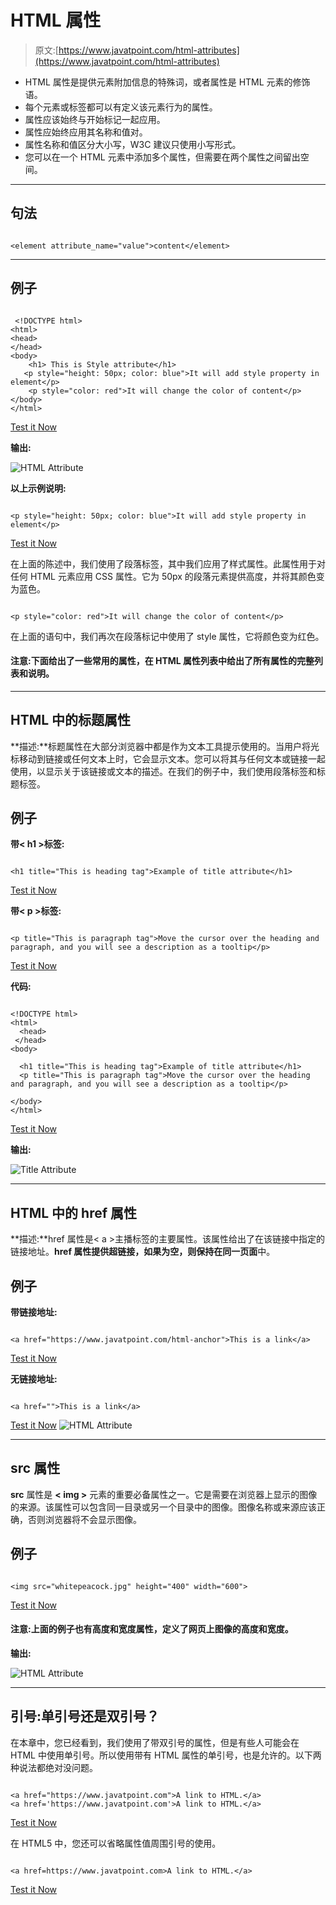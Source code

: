 # HTML 属性

> 原文:[https://www.javatpoint.com/html-attributes](https://www.javatpoint.com/html-attributes)

*   HTML 属性是提供元素附加信息的特殊词，或者属性是 HTML 元素的修饰语。
*   每个元素或标签都可以有定义该元素行为的属性。
*   属性应该始终与开始标记一起应用。
*   属性应始终应用其名称和值对。
*   属性名称和值区分大小写，W3C 建议只使用小写形式。
*   您可以在一个 HTML 元素中添加多个属性，但需要在两个属性之间留出空间。

* * *

## 句法

```

<element attribute_name="value">content</element>

```

* * *

## 例子

```

 <!DOCTYPE html>
<html>
<head>
</head>
<body>
    <h1> This is Style attribute</h1>
   <p style="height: 50px; color: blue">It will add style property in element</p>
    <p style="color: red">It will change the color of content</p>
</body>
</html>

```

[Test it Now](https://www.javatpoint.com/oprweb/test.jsp?filename=htmlattributes)

**输出:**

![HTML Attribute](../Images/366f226e467ea0fa3f84a7ab5efbc4f7.png)

**以上示例说明:**

```

<p style="height: 50px; color: blue">It will add style property in element</p>

```

[Test it Now](https://www.javatpoint.com/oprweb/test.jsp?filename=htmlattributes1)

在上面的陈述中，我们使用了段落标签，其中我们应用了样式属性。此属性用于对任何 HTML 元素应用 CSS 属性。它为 50px 的段落元素提供高度，并将其颜色变为蓝色。

```

<p style="color: red">It will change the color of content</p>

```

在上面的语句中，我们再次在段落标记中使用了 style 属性，它将颜色变为红色。

#### 注意:下面给出了一些常用的属性，在 HTML 属性列表中给出了所有属性的完整列表和说明。

* * *

## HTML 中的标题属性

**描述:**标题属性在大部分浏览器中都是作为文本工具提示使用的。当用户将光标移动到链接或任何文本上时，它会显示文本。您可以将其与任何文本或链接一起使用，以显示关于该链接或文本的描述。在我们的例子中，我们使用段落标签和标题标签。

## 例子

**带< h1 >标签:**

```

<h1 title="This is heading tag">Example of title attribute</h1>

```

[Test it Now](https://www.javatpoint.com/oprweb/test.jsp?filename=htmlattributes2)

**带< p >标签:**

```

<p title="This is paragraph tag">Move the cursor over the heading and paragraph, and you will see a description as a tooltip</p>

```

[Test it Now](https://www.javatpoint.com/oprweb/test.jsp?filename=htmlattributes3)

**代码:**

```

<!DOCTYPE html>
<html>
  <head>
 </head>
<body>

  <h1 title="This is heading tag">Example of title attribute</h1>
  <p title="This is paragraph tag">Move the cursor over the heading and paragraph, and you will see a description as a tooltip</p>

</body>
</html>

```

[Test it Now](https://www.javatpoint.com/oprweb/test.jsp?filename=htmlattributes4)

**输出:**

![Title Attribute](../Images/e0971f5f022786d6d833779217ca550d.png)

* * *

## HTML 中的 href 属性

**描述:**href 属性是< a >主播标签的主要属性。该属性给出了在该链接中指定的链接地址。**href 属性提供超链接，如果为空，则保持在同一页面**中。

## 例子

**带链接地址:**

```

<a href="https://www.javatpoint.com/html-anchor">This is a link</a>

```

[Test it Now](https://www.javatpoint.com/oprweb/test.jsp?filename=htmlattributes5)

**无链接地址:**

```

<a href="">This is a link</a>

```

[Test it Now](https://www.javatpoint.com/oprweb/test.jsp?filename=htmlattributes6) ![HTML Attribute](../Images/4a205fef225b24a9c5727e17dc3b73e4.png)

* * *

## src 属性

**src** 属性是 **< img >** 元素的重要必备属性之一。它是需要在浏览器上显示的图像的来源。该属性可以包含同一目录或另一个目录中的图像。图像名称或来源应该正确，否则浏览器将不会显示图像。

## 例子

```

<img src="whitepeacock.jpg" height="400" width="600">

```

[Test it Now](https://www.javatpoint.com/oprweb/test.jsp?filename=htmlattributes8)

#### 注意:上面的例子也有高度和宽度属性，定义了网页上图像的高度和宽度。

**输出:**

![HTML Attribute](../Images/676ca6e9425a16a0be60a3048a67b7b0.png)

* * *

## 引号:单引号还是双引号？

在本章中，您已经看到，我们使用了带双引号的属性，但是有些人可能会在 HTML 中使用单引号。所以使用带有 HTML 属性的单引号，也是允许的。以下两种说法都绝对没问题。

```

<a href="https://www.javatpoint.com">A link to HTML.</a>
<a href='https://www.javatpoint.com'>A link to HTML.</a>

```

[Test it Now](https://www.javatpoint.com/oprweb/test.jsp?filename=htmlattributes10)

在 HTML5 中，您还可以省略属性值周围引号的使用。

```

<a href=https://www.javatpoint.com>A link to HTML.</a>

```

[Test it Now](https://www.javatpoint.com/oprweb/test.jsp?filename=htmlattributes11)